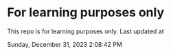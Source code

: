 # For learning purposes only
This repo is for learning purposes only.
Last updated at

Sunday, December 31, 2023 2:08:42 PM

